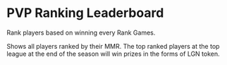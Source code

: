 # PVP Ranking Leaderboard

Rank players based on winning every Rank Games.

Shows all players ranked by their MMR. The top ranked players at the top league at the end of the season will win prizes in the forms of LGN token.
